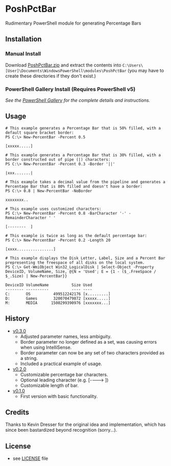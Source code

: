 # PoshPctBar
Rudimentary PowerShell module for generating Percentage Bars

## Installation

### Manual Install

Download [PoshPctBar.zip](https://github.com/Windos/PoshPctBar/releases/download/v0.1.0/PoshPctBar.zip) and extract the contents into `C:\Users\[User]\Documents\WindowsPowerShell\modules\PoshPctBar` (you may have to create these directories if they don't exist.)

### PowerShell Gallery Install (Requires PowerShell v5)

_See the [PowerShell Gallery](http://www.powershellgallery.com/packages/PoshPctBar/) for the complete details and instructions._

## Usage

    # This example generates a Percentage Bar that is 50% filled, with a default square bracket border:
    PS C:\> New-PercentBar -Percent 0.5
    
    [xxxxx.....]
    
    # This example generates a Percentage Bar that is 30% filled, with a border constructed out of pipe (|) characters:
    PS C:\> New-PercentBar -Percent 0.3 -Border '||'
    
    |xxx.......|
    
    # This example takes a decimal value from the pipeline and generates a Percentage Bar that is 80% filled and doesn't have a border:
    PS C:\> 0.8 | New-PercentBar -NoBorder
    
    xxxxxxxx..
	
	# This example uses customized characters:
	PS C:\> New-PercentBar -Percent 0.8 -BarCharacter '-' -RemainderCharacter ' '
	
	[--------  ]
	
	# This example is twice as long as the default percentage bar:
	PS C:\> New-PercentBar -Percent 0.2 -Length 20
	
	[xxxx................]
	
	# This example displays the Disk Letter, Label, Size and a Percent Bar prepresenting the freespace of all disks on the local system.
	PS C:\> Get-WmiObject Win32_LogicalDisk | Select-Object -Property DeviceID, VolumeName, Size, @{N = 'Used'; E = {1 - ($_.FreeSpace / $_.Size) | New-PercentBar}}

	DeviceID VolumeName          Size Used        
	-------- ----------          ---- ----        
	C:       OS          499512242176 [x.........]
	D:       Games       320070479872 [xxxxx.....]
	M:       MEDIA      1500299390976 [xxxxxxx...]

## History
* [v0.3.0](https://github.com/Windos/PoshPctBar/releases/v0.3.0)
  * Adjusted parameter names, less ambiguity.
  * Border parameter no longer defined as a set, was causing errors when using IntelliSense.
  * Border parameter can now be any set of two characters provided as a string.
  * Included a practical example of usage.
* [v0.2.0](https://github.com/Windos/PoshPctBar/releases/v0.2.0)
  * Customizable percentage bar characters.
  * Optional leading character (e.g. [---->     ])
  * Customizable length of bar.
* [v0.1.0](https://github.com/Windos/PoshPctBar/releases/v0.1.0)
  * First version with basic functionality.

## Credits
Thanks to Kevin Dresser for the original idea and implementation, which has since been bastardized beyond recognition (sorry...).

## License
* see [LICENSE](LICENSE) file
